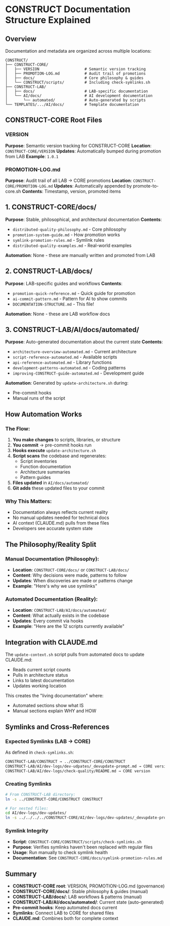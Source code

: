 # CONSTRUCT Documentation Structure Explained

## Overview
Documentation and metadata are organized across multiple locations:

```
CONSTRUCT/
├── CONSTRUCT-CORE/
│   ├── VERSION                    # Semantic version tracking
│   ├── PROMOTION-LOG.md           # Audit trail of promotions
│   ├── docs/                      # Core philosophy & guides
│   └── CONSTRUCT/scripts/         # Including check-symlinks.sh
├── CONSTRUCT-LAB/
│   ├── docs/                      # LAB-specific documentation
│   └── AI/docs/                   # AI development documentation
│       └── automated/             # Auto-generated by scripts
└── TEMPLATES/.../AI/docs/         # Template documentation
```

## CONSTRUCT-CORE Root Files

### VERSION
**Purpose**: Semantic version tracking for CONSTRUCT-CORE
**Location**: `CONSTRUCT-CORE/VERSION`
**Updates**: Automatically bumped during promotion from LAB
**Example**: `1.0.1`

### PROMOTION-LOG.md
**Purpose**: Audit trail of all LAB → CORE promotions
**Location**: `CONSTRUCT-CORE/PROMOTION-LOG.md`
**Updates**: Automatically appended by promote-to-core.sh
**Contents**: Timestamp, version, promoted items

## 1. CONSTRUCT-CORE/docs/
**Purpose**: Stable, philosophical, and architectural documentation
**Contents**:
- `distributed-quality-philosophy.md` - Core philosophy
- `promotion-system-guide.md` - How promotion works
- `symlink-promotion-rules.md` - Symlink rules
- `distributed-quality-examples.md` - Real-world examples

**Automation**: None - these are manually written and promoted from LAB

## 2. CONSTRUCT-LAB/docs/
**Purpose**: LAB-specific guides and workflows
**Contents**:
- `promotion-quick-reference.md` - Quick guide for promotion
- `ai-commit-pattern.md` - Pattern for AI to show commits
- `DOCUMENTATION-STRUCTURE.md` - This file!

**Automation**: None - these are LAB workflow docs

## 3. CONSTRUCT-LAB/AI/docs/automated/
**Purpose**: Auto-generated documentation about the current state
**Contents**:
- `architecture-overview-automated.md` - Current architecture
- `script-reference-automated.md` - Available scripts
- `api-reference-automated.md` - Library functions
- `development-patterns-automated.md` - Coding patterns
- `improving-CONSTRUCT-guide-automated.md` - Development guide

**Automation**: Generated by `update-architecture.sh` during:
- Pre-commit hooks
- Manual runs of the script

## How Automation Works

### The Flow:
1. **You make changes** to scripts, libraries, or structure
2. **You commit** → pre-commit hooks run
3. **Hooks execute** `update-architecture.sh`
4. **Script scans** the codebase and regenerates:
   - Script inventories
   - Function documentation
   - Architecture summaries
   - Pattern guides
5. **Files updated** in `AI/docs/automated/`
6. **Git adds** these updated files to your commit

### Why This Matters:
- Documentation always reflects current reality
- No manual updates needed for technical docs
- AI context (CLAUDE.md) pulls from these files
- Developers see accurate system state

## The Philosophy/Reality Split

### Manual Documentation (Philosophy):
- **Location**: `CONSTRUCT-CORE/docs/` or `CONSTRUCT-LAB/docs/`
- **Content**: Why decisions were made, patterns to follow
- **Updates**: When discoveries are made or patterns change
- **Example**: "Here's why we use symlinks"

### Automated Documentation (Reality):
- **Location**: `CONSTRUCT-LAB/AI/docs/automated/`
- **Content**: What actually exists in the codebase
- **Updates**: Every commit via hooks
- **Example**: "Here are the 12 scripts currently available"

## Integration with CLAUDE.md

The `update-context.sh` script pulls from automated docs to update CLAUDE.md:
- Reads current script counts
- Pulls in architecture status
- Links to latest documentation
- Updates working location

This creates the "living documentation" where:
- Automated sections show what IS
- Manual sections explain WHY and HOW

## Symlinks and Cross-References

### Expected Symlinks (LAB → CORE)
As defined in `check-symlinks.sh`:
```bash
CONSTRUCT-LAB/CONSTRUCT → ../CONSTRUCT-CORE/CONSTRUCT
CONSTRUCT-LAB/AI/dev-logs/dev-udpates/_devupdate-prompt.md → CORE version
CONSTRUCT-LAB/AI/dev-logs/check-quality/README.md → CORE version
```

### Creating Symlinks
```bash
# From CONSTRUCT-LAB directory:
ln -s ../CONSTRUCT-CORE/CONSTRUCT CONSTRUCT

# For nested files:
cd AI/dev-logs/dev-updates/
ln -s ../../../../CONSTRUCT-CORE/AI/dev-logs/dev-updates/_devupdate-prompt.md _devupdate-prompt.md
```

### Symlink Integrity
- **Script**: `CONSTRUCT-CORE/CONSTRUCT/scripts/check-symlinks.sh`
- **Purpose**: Verifies symlinks haven't been replaced with regular files
- **Usage**: Run manually to check symlink health
- **Documentation**: See `CONSTRUCT-CORE/docs/symlink-promotion-rules.md`

## Summary

- **CONSTRUCT-CORE root**: VERSION, PROMOTION-LOG.md (governance)
- **CONSTRUCT-CORE/docs/**: Stable philosophy & guides (manual)
- **CONSTRUCT-LAB/docs/**: LAB workflows & patterns (manual)
- **CONSTRUCT-LAB/AI/docs/automated/**: Current state (auto-generated)
- **Pre-commit hooks**: Keep automated docs current
- **Symlinks**: Connect LAB to CORE for shared files
- **CLAUDE.md**: Combines both for complete context